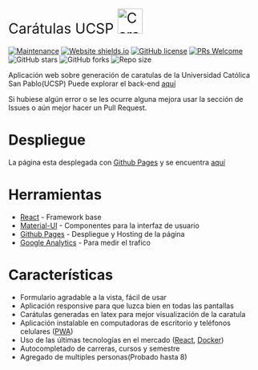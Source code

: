 <h1 style="font-weight:normal">
    Carátulas UCSP
    <a href="https://oscaramos.github.io/caratulas-ucsp/">
        <img src="./public/android-chrome-192x192.png" alt="Caratulas Logo" title="Caratulas" height="50" />
    </a>
</h1>

[![Maintenance](https://img.shields.io/badge/Maintained%3F-yes-green.svg)](https://github.com/oscaramos/caratulas-ucsp/graphs/commit-activity)
[![Website shields.io](https://img.shields.io/website-up-down-green-red/http/oscaramos.github.io/caratulas-ucsp)](https://oscaramos.github.io/caratulas-ucsp/)
[![GitHub license](https://img.shields.io/github/license/oscaramos/caratulas-ucsp)](https://github.com/oscaramos/caratulas-ucsp/blob/master/LICENSE)
[![PRs Welcome](https://img.shields.io/badge/PRs-welcome-brightgreen.svg)](http://makeapullrequest.com)
![GitHub stars](https://img.shields.io/github/stars/oscaramos/caratulas-ucsp)
![GitHub forks](https://img.shields.io/github/forks/oscaramos/caratulas-ucsp)
![Repo size](https://img.shields.io/github/repo-size/oscaramos/caratulas-ucsp)

Aplicación web sobre generación de caratulas de la Universidad Católica San Pablo(UCSP)
Puede explorar el back-end [aquí](https://github.com/oscaramos/caratulas-ucsp-api)

Si hubiese algún error o se les ocurre alguna mejora usar la sección de Issues o aún mejor hacer un Pull Request.

# Despliegue

La página esta desplegada con [Github Pages](https://pages.github.com/) y se encuentra [aquí](https://oscaramos.github.io/caratulas-ucsp/)

# Herramientas

- [React](https://es.reactjs.org/) - Framework base
- [Material-UI](https://material-ui.com/) - Componentes para la interfaz de usuario
- [Github Pages](https://pages.github.com/) - Despliegue y Hosting de la página
- [Google Analytics](https://analytics.google.com/analytics/web/#/) - Para medir el trafico

# Características

- Formulario agradable a la vista, fácil de usar
- Aplicación responsive para que luzca bien en todas las pantallas
- Carátulas generadas en latex para mejor visualización de la caratula
- Aplicación instalable en computadoras de escritorio y teléfonos celulares ([PWA](https://www.xataka.com/basics/que-es-una-aplicacion-web-progresiva-o-pwa))
- Uso de las últimas tecnologías en el mercado ([React](https://es.reactjs.org/), [Docker](https://www.docker.com/))
- Autocompletado de carreras, cursos y semestre
- Agregado de multiples personas(Probado hasta 8)
